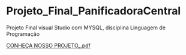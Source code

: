 # Projeto_Final_PanificadoraCentral
Projeto Final visual Studio com MYSQL, disciplina Linguagem de Programação 

[CONHEÇA NOSSO PROJETO_.pdf](https://github.com/guilhermehenrsilva/Projeto_Final_PanificadoraCentral/files/10171992/CONHECA.NOSSO.PROJETO_.pdf)

